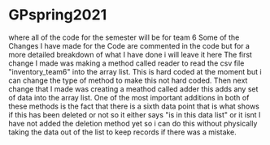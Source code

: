 # GPspring2021
where all of the code for the semester will be for team 6
Some of the Changes I have made for the Code are commented in the code but for a more detailed breakdown of what I have done i will leave it here 
The first change I made was making a method called reader to read the csv file "inventory_team6" into the array list. This is hard coded at the moment but i can change the type of method to make this not hard coded. Then next change that I made was creating a meathod called adder this adds any set of data into the array list. One of the most important additions in both of these methods is the fact that there is a sixth data point that is what shows if this has been deleted or not so it either says "is in this data list" or it isnt I have not added the deletion method yet so i can do this without physically taking the data out of the list to keep records if there was a mistake.
